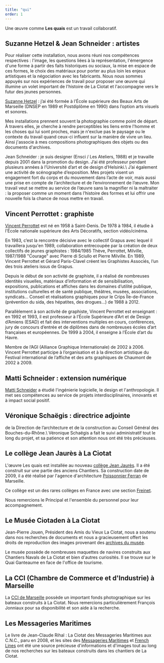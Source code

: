```yaml
---
title: "qui"
order: 1
---
```


Une œuvre comme **Les quais** est un travail collaboratif.

Suzanne Hetzel &amp; Jean Schneider&nbsp;: artistes
-----------------------------------------

Pour réaliser cette installation, nous avons réuni nos compétences respectives&nbsp;: l'image, les questions liées à la représentation, l'émergence d'une forme à partir des faits historiques ou sociaux, la mise en espace de ces formes, le choix des matériaux pour porter au plus loin les enjeux artistiques et la négociation avec les fabricants. Nous nous sommes appuyés sur nos expériences de travail pour proposer une œuvre qui illumine un volet important de l'histoire de La Ciotat et l'accompagne vers le futur des jeunes personnes.

[Suzanne Hetzel](http://documentsdartistes.org/artistes/hetzel/page1.html)&nbsp;: j’ai été formée à l’École supérieure des Beaux Arts de Marseille (DNSEP en 1989 et Postdiplôme en 1990) dans l’option arts visuels et sonores.

Mes installations prennent souvent la photographie comme point de départ. À travers elles, je cherche à rendre perceptibles les liens entre l'homme et les choses qui lui sont proches, mais je n'exclue pas le paysage ou le contexte du travail quand ceux-ci influent sur la manière de vivre un lieu. Ainsi j'associe à mes compositions photographiques des objets ou des documents d'archives.

Jean Schneider&nbsp;: je suis designer (Ensci / Les Ateliers, 1988) et je travaille depuis 2001 dans la promotion du design. J’ai été professeur pendant plusieurs années à l’Université d’art et de design d’Helsinki.\\
J’ai également une activité de scénographe d’exposition. Mes projets visent un engagement fort du corps et du mouvement dans l’acte de voir, mais aussi une prise en compte de l’architecture et de l’environnement de l’œuvre. Mon travail veut se mettre au service de l’œuvre sans la magnifier ni la maltraiter : la proposer comme un moment dans l’histoire des formes et lui offrir une nouvelle fois la chance de nous mettre en travail.


Vincent Perrottet&nbsp;: graphiste
-------------------------------------------

[Vincent Perrottet](http://vincentperrottet.com/) est né en 1958 à Saint-Denis. De 1978 à 1984, il étudie à l'École nationale supérieure des Arts Décoratifs, section vidéo/cinéma.

En 1983, c’est la rencontre décisive avec le collectif Grapus avec lequel il travaillera jusqu'en 1989, collaboration entrecoupée par la création de deux collectifs de jeunes graphistes&nbsp;: 1984/1985 Thève, Perrottet, Milville, 1987/1988 "Courage" avec Pierre di Sciullo et Pierre Milville.
En 1989, Vincent Perrottet et Gérard Paris-Clavel créent les Graphistes Associés, l’un des trois ateliers issus de Grapus.

Depuis le début de son activité de graphiste, il a réalisé de nombreuses identités visuelles, matériaux d’information et de sensibilisation, expositions, publications et affiches dans les domaines d’utilité publique, institutions culturelles et de santé publique, théâtres, musées, associations, syndicats... Conseil et réalisations graphiques pour le Crips Île-de-France (prévention du sida, des hépatites, des drogues...) de 1988 à 2012.

Parallèlement à son activité de graphiste, Vincent Perrottet est enseignant&nbsp;: en 1992 et 1993, il est professeur à l’École Supérieure d’Art et de Design d’Amiens (ESAD) et fait des interventions multiples en cours, conférences, jury de concours d’entrée et de diplômes dans de nombreuses écoles d’art françaises et européennes. De 1999 à 2004, il enseigne à l’École d’art du Havre.

Membre de l’AGI (Alliance Graphique Internationale) de 2002 à 2006. Vincent Perrottet participe à l’organisation et à la direction artistique du Festival international de l’affiche et des arts graphiques de Chaumont de 2002 à 2009.


Matti Schneider&nbsp;: extension numérique
------------------------------

[Matti Schneider](http://mattischneider.fr) a étudié l'ingénierie logicielle, le design et l'anthropologie. Il met ses compétences au service de projets interdisciplinaires, innovants et à impact social positif.


Véronique Schaëgis&nbsp;: directrice adjointe
-------------------------------------------------

de la Direction de l’architecture et de la construction au Conseil Général des Bouches-du-Rhône.\\
Véronique Schaëgis a fait le suivi administratif tout le long du projet, et sa patience et son attention nous ont été très précieuses.


Le collège Jean Jaurès à La Ciotat
---------------------------------------

L'œuvre Les quais est installée au nouveau [collège Jean Jaurès](http://www.clg-jaures-laciotat.ac-aix-marseille.fr/). Il a été construit sur une partie des anciens Chantiers. Sa construction date de 2009, il a été réalisé par l'agence d'architecture [Poissonnier Ferran](http://www.poissonnier-ferran-architectes.com/) de Marseille.

Ce collège est un des rares collèges en France avec une section [Freinet](https://fr.wikipedia.org/wiki/Pédagogie_Freinet).

Nous remercions le Principal et l'ensemble du personnel pour leur accompagnement.

Le Musée Ciotaden à La Ciotat
---------------------------------------

Jean-Pierre Jouen, Président des Amis du Vieux La Ciotat, nous a soutenu dans nos recherches de documents et nous a gracieusement offert les droits de reproduction des images provenant des [archives du musée](http://www.museeciotaden.org).

Le musée possède de nombreuses maquettes de navires construits aux Chantiers Navals de La Ciotat et bien d'autres curiosités. Il se trouve sur le Quai Ganteaume en face de l'office de tourisme.

La CCI (Chambre de Commerce et d'Industrie) à Marseille
---------------------------------------

La [CCI de Marseille](http://www.ccimp.com/ccimp/connaitre/groupe/musee-marine-marseille) possède un important fonds photographique sur les bateaux construits à La Ciotat. Nous remercions particulièrement François Jonniaux pour sa disponibilité et son aide à la recherche.


Les Messageries Maritimes
---------------------------------

Le livre de Jean-Claude Rihal&nbsp;: La Ciotat des Messageries Maritimes aux C.N.C., paru en 2008, et les sites des [Messageries Maritimes](http://www.messageries.martitmes.org) et [French Lines](http://www.frenchlines.com) ont été une source précieuse d'informations et d'images tout au long de nos recherches sur les bateaux construits dans les chantiers de La Ciotat.


